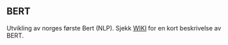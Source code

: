 
## BERT
Utvikling av norges første Bert (NLP).
Sjekk [WIKI](https://www.github.com/christianbv/BERT/wiki) for en kort beskrivelse av BERT.



